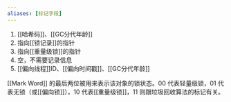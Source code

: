 ```yaml
---
aliases: [标记字段]
---
```


1. [[哈希码]]、[[GC分代年龄]]
2. 指向[[锁记录]]的指针
3. 指向[[重量级锁]]的指针
4. 空，不需要记录信息
5. [[偏向线程]]ID、[[偏向时间戳]]、[[GC分代年龄]]

[[Mark Word]] 的最后两位被用来表示该对象的锁状态。00 代表轻量级锁，01 代表无锁（或[[偏向锁]]），10 代表[[重量级锁]]，11 则跟垃圾回收算法的标记有关。

